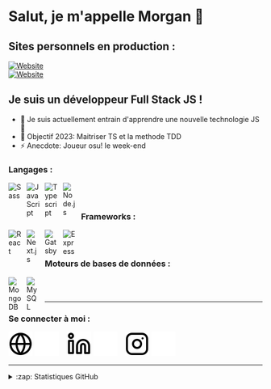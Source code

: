 # Salut, je m'appelle Morgan 👋

## Sites personnels en production :

[![Website](https://img.shields.io/website?label=wobinit.vercel.app&style=for-the-badge&url=https://wobinit.vercel.app)](https://wobinit.vercel.app)
<br/>
[![Website](https://img.shields.io/website?label=exact-form.herokuapp.com&style=for-the-badge&url=https://exact-form.herokuapp.com)](https://exact-form.herokuapp.com)

## Je suis un développeur Full Stack JS !

- 🌱 Je suis actuellement entrain d'apprendre une nouvelle technologie JS 🤣
- 🥅 Objectif 2023: Maitriser TS et la methode TDD
- ⚡ Anecdote: Joueur osu! le week-end

### Langages :

<img align="left" alt="Sass" width="26px" src="https://cdn.jsdelivr.net/gh/devicons/devicon/icons/sass/sass-original.svg" style="padding-right:10px;" />
<img align="left" alt="JavaScript" width="26px" src="https://cdn.jsdelivr.net/gh/devicons/devicon/icons/javascript/javascript-original.svg" style="padding-right:10px;" />
<img align="left" alt="Typescript" width="26px" src="https://cdn.jsdelivr.net/gh/devicons/devicon/icons/typescript/typescript-original.svg" style="padding-right:10px;" />
<img align="left" alt="Node.js" width="26px" src="https://cdn.jsdelivr.net/gh/devicons/devicon/icons/nodejs/nodejs-original.svg" style="padding-right:10px;" />

<br/>
<br/>

### Frameworks :

<img align="left" alt="React" width="26px" src="https://cdn.jsdelivr.net/gh/devicons/devicon/icons/react/react-original.svg" style="padding-right:10px;" />
<img align="left" alt="Next.js" width="26px" src="https://cdn.jsdelivr.net/gh/devicons/devicon/icons/nextjs/nextjs-original.svg" style="padding-right:10px;" />
<img align="left" alt="Gatsby" width="26px" src="https://cdn.jsdelivr.net/gh/devicons/devicon/icons/gatsby/gatsby-original.svg" style="padding-right:10px;" />
<img align="left" alt="Express" width="26px" src="https://cdn.jsdelivr.net/gh/devicons/devicon/icons/express/express-original.svg" style="padding-right:10px;" />

<br />
<br />

### Moteurs de bases de données :

<img align="left" alt="MongoDB" width="26px" src="https://cdn.jsdelivr.net/gh/devicons/devicon/icons/mongodb/mongodb-original.svg" style="padding-right:10px;" />
<img align="left" alt="MySQL" width="26px" src="https://cdn.jsdelivr.net/gh/devicons/devicon/icons/mysql/mysql-original.svg" style="padding-right:10px;" />

<br/>
<br/>

---

### Se connecter à moi :

[![website](./img/globe-light.svg)](https://wobinit.vercel.app#gh-light-mode-only)
[![website](./img/globe-dark.svg)](https://wobinit.vercel.app#gh-dark-mode-only)
&nbsp;&nbsp;
[![website](./img/linkedin-light.svg)](https://linkedin.com/in/morgan-scholz-272b41243#gh-light-mode-only)
[![website](./img/linkedin-dark.svg)](https://linkedin.com/in/morgan-scholz-272b41243#gh-dark-mode-only)
&nbsp;&nbsp;
[![website](./img/instagram-light.svg)](https://instagram.com/mscholz.dev#gh-light-mode-only)
[![website](./img/instagram-dark.svg)](https://instagram.com/mscholz.dev#gh-dark-mode-only)

---

<details>
  <summary>:zap: Statistiques GitHub</summary>
  
  <br/>

  <img align="left" alt="Tous les commits" src="https://github-readme-stats.vercel.app/api?username=mscholz-dev&show_icons=true&hide_border=false&theme=github_dark&count_private=true&custom_title=Tous%20les%20commits&hide=prs,issues&card_width=460px" />

&nbsp;&nbsp;

  <img align="left" alt="Langages les plus utilisés (repo public)" src="https://github-readme-stats.vercel.app/api/top-langs?username=mscholz-dev&show_icons=true&hide_border=false&theme=github_dark&count_private=true&custom_title=Langages%20les%20plus%20utilisés%20(repo%20public)&hide=pug,shell,html,css,ejs,procfile&card_width=460px"/>

</details>
